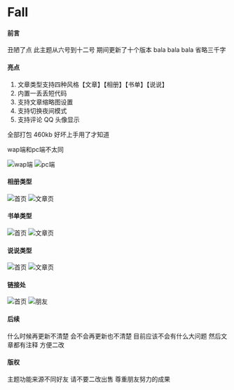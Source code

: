 # Fall

#### 前言

丑陋了点 此主题从六号到十二号 期间更新了十个版本 bala bala bala 省略三千字

#### 亮点

 1. 文章类型支持四种风格【文章】【相册】【书单】【说说】
 2. 内置一丢丢短代码
 3. 支持文章缩略图设置
 4. 支持切换夜间模式
 5. 支持评论 QQ 头像显示

全部打包 460kb 好坏上手用了才知道

wap端和pc端不太同

![wap端](https://foruda.gitee.com/images/1715504067372027208/3aed364a_7436818.png "屏幕截图")
![pc端](https://foruda.gitee.com/images/1715504081330692974/09a25a75_7436818.png "屏幕截图")

#### 相册类型

![首页](https://foruda.gitee.com/images/1715504107137242050/820d44f7_7436818.png "屏幕截图")
![文章页](https://foruda.gitee.com/images/1715504120566673780/8e568cbb_7436818.png "屏幕截图")

#### 书单类型

![首页](https://foruda.gitee.com/images/1715504143393664510/eff3cd53_7436818.png "屏幕截图")
![文章页](https://foruda.gitee.com/images/1715504169780699226/582aefd8_7436818.png "屏幕截图")

#### 说说类型

![首页](https://foruda.gitee.com/images/1715504196725100274/0aa89ddf_7436818.png "屏幕截图")
![文章页](https://foruda.gitee.com/images/1715504210207576580/e3dbd3ea_7436818.png "屏幕截图")

#### 链接处

![首页](https://foruda.gitee.com/images/1715504230271946723/5303cdfb_7436818.png "屏幕截图")
![朋友](https://foruda.gitee.com/images/1715504240926166713/a37c9304_7436818.png "屏幕截图")

#### 后续

什么时候再更新不清楚 会不会再更新也不清楚 目前应该不会有什么大问题 然后文章都有注释 方便二改


#### 版权 

主题功能来源不同好友 请不要二改出售 尊重朋友努力的成果



